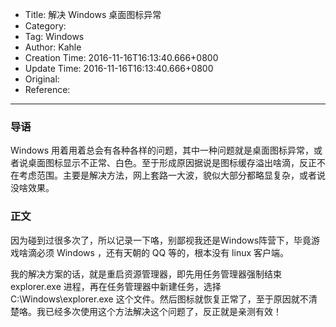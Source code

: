 - Title: 解决 Windows 桌面图标异常
- Category:
- Tag: Windows
- Author: Kahle
- Creation Time: 2016-11-16T16:13:40.666+0800
- Update Time: 2016-11-16T16:13:40.666+0800
- Original:
- Reference:

---


### 导语

Windows 用着用着总会有各种各样的问题，其中一种问题就是桌面图标异常，或者说桌面图标显示不正常、白色。至于形成原因据说是图标缓存溢出啥滴，反正不在考虑范围。主要是解决方法，网上套路一大波，貌似大部分都略显复杂，或者说没啥效果。


### 正文

因为碰到过很多次了，所以记录一下咯，别鄙视我还是Windows阵营下，毕竟游戏啥滴必须 Windows ，还有天朝的 QQ 等的，根本没有 linux 客户端。

我的解决方案的话，就是重启资源管理器，即先用任务管理器强制结束 explorer.exe 进程，再在任务管理器中新建任务，选择 C:\Windows\explorer.exe 这个文件。然后图标就恢复正常了，至于原因就不清楚咯。我已经多次使用这个方法解决这个问题了，反正就是亲测有效！


